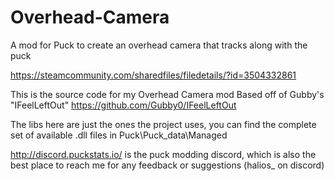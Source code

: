 # Overhead-Camera
A mod for Puck to create an overhead camera that tracks along with the puck

https://steamcommunity.com/sharedfiles/filedetails/?id=3504332861

This is the source code for my Overhead Camera mod
Based off of Gubby's "IFeelLeftOut" https://github.com/Gubby0/IFeelLeftOut

The libs here are just the ones the project uses, you can find the complete set of available .dll files in Puck\Puck_data\Managed

http://discord.puckstats.io/ is the puck modding discord, which is also the best place to reach me for any feedback or suggestions (halios_ on discord)
